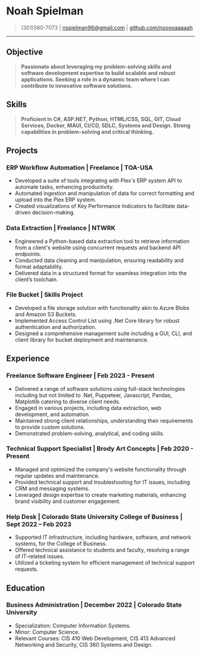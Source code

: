 # Noah Spielman

> (301)580-7073 | [nspielman96@gmail.com](mailto:nspielman96@gmail.com) | [github.com/nooooaaaaah](http://github.com/nooooaaaaah)

---

## Objective

> **Passionate about leveraging my problem-solving skills and software development expertise to build scalable and robust applications. Seeking a role in a dynamic team where I can contribute to innovative software solutions.**

## Skills

> **Proficient in C#, ASP.NET, Python, HTML/CSS, SQL, GIT, Cloud Services, Docker, MAUI, CI/CD, SDLC, Systems and Design. Strong capabilities in problem-solving and critical thinking.**

## Projects

### ERP Workflow Automation | Freelance | TOA-USA

- Developed a suite of tools integrating with Plex's ERP system API to automate tasks, enhancing productivity.
- Automated ingestion and manipulation of data for correct formatting and upload into the Plex ERP system.
- Created visualizations of Key Performance Indicators to facilitate data-driven decision-making.

### Data Extraction | Freelance | NTWRK

- Engineered a Python-based data extraction tool to retrieve information from a client's website using concurrent requests and backend API endpoints.
- Conducted data cleaning and manipulation, ensuring readability and format adaptability.
- Delivered data in a structured format for seamless integration into the client’s toolchain.

### File Bucket | Skills Project

- Developed a file storage solution with functionality akin to Azure Blobs and Amazon S3 Buckets.
- Implemented Access Control List using .Net Core library for robust authentication and authorization.
- Designed a comprehensive management suite including a GUI, CLI, and client library for bucket deployment and maintenance.

## Experience

### Freelance Software Engineer | Feb 2023 - Present

- Delivered a range of software solutions using full-stack technologies including but not limited to .Net, Puppeteer, Javascript, Pandas, Matplotlib catering to diverse client needs.
- Engaged in various projects, including data extraction, web development, and automation.
- Maintained strong client relationships, understanding their requirements to provide custom solutions.
- Demonstrated problem-solving, analytical, and coding skills.

### Technical Support Specialist | Brody Art Concepts | Feb 2020 - Present

- Managed and optimized the company's website functionality through regular updates and maintenance.
- Provided technical support and troubleshooting for IT issues, including CRM and messaging systems.
- Leveraged design expertise to create marketing materials, enhancing brand visibility and customer engagement.

### Help Desk | Colorado State University College of Business | Sept 2022 – Feb 2023

- Supported IT infrastructure, including hardware, software, and network systems, for the College of Business.
- Offered technical assistance to students and faculty, resolving a range of IT-related issues.
- Utilized a ticketing system for efficient management of technical support requests.

## Education

### Business Administration | December 2022 | Colorado State University

- Specialization: Computer Information Systems.
- Minor: Computer Science.
- Relevant Courses: CIS 410 Web Development, CIS 413 Advanced Networking and Security, CIS 360 Systems and Design.
